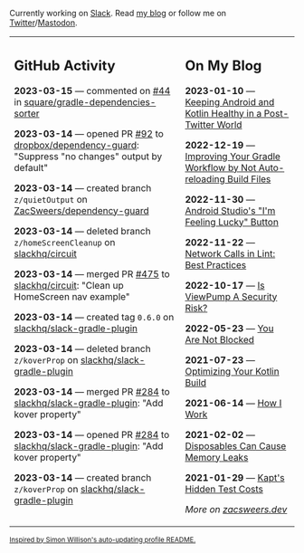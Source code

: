 Currently working on [Slack](https://slack.com/). Read [my blog](https://zacsweers.dev/) or follow me on [Twitter](https://twitter.com/ZacSweers)/[Mastodon](https://hachyderm.io/@ZacSweers).

<table><tr><td valign="top" width="60%">

## GitHub Activity
<!-- githubActivity starts -->
**2023-03-15** — commented on [#44](https://github.com/square/gradle-dependencies-sorter/issues/44#issuecomment-1470639497) in [square/gradle-dependencies-sorter](https://github.com/square/gradle-dependencies-sorter)

**2023-03-14** — opened PR [#92](https://github.com/dropbox/dependency-guard/pull/92) to [dropbox/dependency-guard](https://github.com/dropbox/dependency-guard): "Suppress "no changes" output by default"

**2023-03-14** — created branch `z/quietOutput` on [ZacSweers/dependency-guard](https://github.com/ZacSweers/dependency-guard)

**2023-03-14** — deleted branch `z/homeScreenCleanup` on [slackhq/circuit](https://github.com/slackhq/circuit)

**2023-03-14** — merged PR [#475](https://github.com/slackhq/circuit/pull/475) to [slackhq/circuit](https://github.com/slackhq/circuit): "Clean up HomeScreen nav example"

**2023-03-14** — created tag `0.6.0` on [slackhq/slack-gradle-plugin](https://github.com/slackhq/slack-gradle-plugin)

**2023-03-14** — deleted branch `z/koverProp` on [slackhq/slack-gradle-plugin](https://github.com/slackhq/slack-gradle-plugin)

**2023-03-14** — merged PR [#284](https://github.com/slackhq/slack-gradle-plugin/pull/284) to [slackhq/slack-gradle-plugin](https://github.com/slackhq/slack-gradle-plugin): "Add kover property"

**2023-03-14** — opened PR [#284](https://github.com/slackhq/slack-gradle-plugin/pull/284) to [slackhq/slack-gradle-plugin](https://github.com/slackhq/slack-gradle-plugin): "Add kover property"

**2023-03-14** — created branch `z/koverProp` on [slackhq/slack-gradle-plugin](https://github.com/slackhq/slack-gradle-plugin)
<!-- githubActivity ends -->
</td><td valign="top" width="40%">

## On My Blog
<!-- blog starts -->
**2023-01-10** — [Keeping Android and Kotlin Healthy in a Post-Twitter World](https://www.zacsweers.dev/keeping-android-healthy/)

**2022-12-19** — [Improving Your Gradle Workflow by Not Auto-reloading Build Files](https://www.zacsweers.dev/improving-your-workflow-by-not-auto-reloading-build-files/)

**2022-11-30** — [Android Studio's "I'm Feeling Lucky" Button](https://www.zacsweers.dev/android-studios-im-feeling-lucky-button/)

**2022-11-22** — [Network Calls in Lint: Best Practices](https://www.zacsweers.dev/network-calls-in-lint-best-practices/)

**2022-10-17** — [Is ViewPump A Security Risk?](https://www.zacsweers.dev/is-viewpump-a-security-risk/)

**2022-05-23** — [You Are Not Blocked](https://www.zacsweers.dev/you-are-not-blocked/)

**2021-07-23** — [Optimizing Your Kotlin Build](https://www.zacsweers.dev/optimizing-your-kotlin-build/)

**2021-06-14** — [How I Work](https://www.zacsweers.dev/how-i-work/)

**2021-02-02** — [Disposables Can Cause Memory Leaks](https://www.zacsweers.dev/disposables-can-cause-memory-leaks/)

**2021-01-29** — [Kapt's Hidden Test Costs](https://www.zacsweers.dev/kapts-hidden-test-costs/)
<!-- blog ends -->
_More on [zacsweers.dev](https://zacsweers.dev/)_
</td></tr></table>

<sub><a href="https://simonwillison.net/2020/Jul/10/self-updating-profile-readme/">Inspired by Simon Willison's auto-updating profile README.</a></sub>